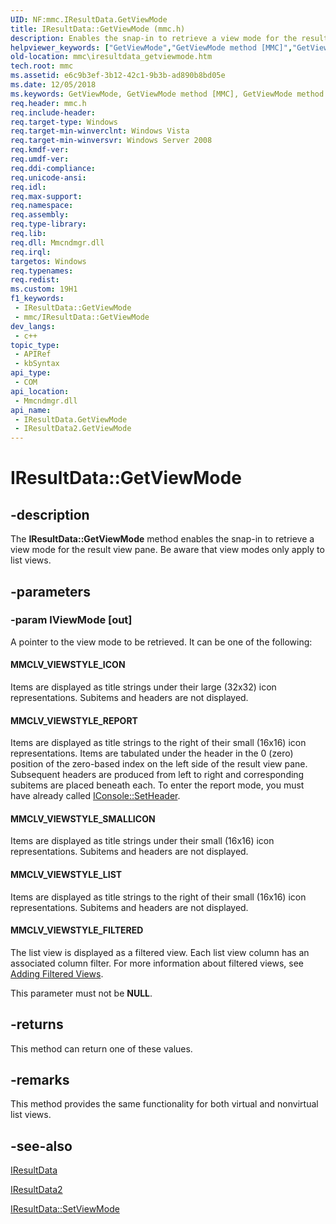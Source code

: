 ```yaml
---
UID: NF:mmc.IResultData.GetViewMode
title: IResultData::GetViewMode (mmc.h)
description: Enables the snap-in to retrieve a view mode for the result view pane.
helpviewer_keywords: ["GetViewMode","GetViewMode method [MMC]","GetViewMode method [MMC]","IResultData interface","GetViewMode method [MMC]","IResultData2 interface","IResultData interface [MMC]","GetViewMode method","IResultData.GetViewMode","IResultData2 interface [MMC]","GetViewMode method","IResultData2::GetViewMode","IResultData::GetViewMode","MMCLV_VIEWSTYLE_FILTERED","MMCLV_VIEWSTYLE_ICON","MMCLV_VIEWSTYLE_LIST","MMCLV_VIEWSTYLE_REPORT","MMCLV_VIEWSTYLE_SMALLICON","_slate_iresultdata_getviewmode","mmc.iresultdata_getviewmode","mmc/IResultData2::GetViewMode","mmc/IResultData::GetViewMode"]
old-location: mmc\iresultdata_getviewmode.htm
tech.root: mmc
ms.assetid: e6c9b3ef-3b12-42c1-9b3b-ad890b8bd05e
ms.date: 12/05/2018
ms.keywords: GetViewMode, GetViewMode method [MMC], GetViewMode method [MMC],IResultData interface, GetViewMode method [MMC],IResultData2 interface, IResultData interface [MMC],GetViewMode method, IResultData.GetViewMode, IResultData2 interface [MMC],GetViewMode method, IResultData2::GetViewMode, IResultData::GetViewMode, MMCLV_VIEWSTYLE_FILTERED, MMCLV_VIEWSTYLE_ICON, MMCLV_VIEWSTYLE_LIST, MMCLV_VIEWSTYLE_REPORT, MMCLV_VIEWSTYLE_SMALLICON, _slate_iresultdata_getviewmode, mmc.iresultdata_getviewmode, mmc/IResultData2::GetViewMode, mmc/IResultData::GetViewMode
req.header: mmc.h
req.include-header: 
req.target-type: Windows
req.target-min-winverclnt: Windows Vista
req.target-min-winversvr: Windows Server 2008
req.kmdf-ver: 
req.umdf-ver: 
req.ddi-compliance: 
req.unicode-ansi: 
req.idl: 
req.max-support: 
req.namespace: 
req.assembly: 
req.type-library: 
req.lib: 
req.dll: Mmcndmgr.dll
req.irql: 
targetos: Windows
req.typenames: 
req.redist: 
ms.custom: 19H1
f1_keywords:
 - IResultData::GetViewMode
 - mmc/IResultData::GetViewMode
dev_langs:
 - c++
topic_type:
 - APIRef
 - kbSyntax
api_type:
 - COM
api_location:
 - Mmcndmgr.dll
api_name:
 - IResultData.GetViewMode
 - IResultData2.GetViewMode
---
```


# IResultData::GetViewMode


## -description

The <b>IResultData::GetViewMode</b> method enables the snap-in to retrieve a view mode for the result view pane. Be aware that view modes only apply to list views.

## -parameters

### -param lViewMode [out]

A pointer to the view mode to be retrieved. It can be one of the following:



#### MMCLV_VIEWSTYLE_ICON

Items are displayed as title strings under their large (32x32) icon representations. Subitems and headers are not displayed.



#### MMCLV_VIEWSTYLE_REPORT

Items are displayed as title strings to the right of their small (16x16) icon representations. Items are tabulated under the header in the 0 (zero) position of the zero-based index on the left side of the result view pane. Subsequent headers are produced from left to right and corresponding subitems are placed beneath each. To enter the report mode, you must have already called 
<a href="https://docs.microsoft.com/previous-versions/windows/desktop/legacy/aa814793(v=vs.85)">IConsole::SetHeader</a>.



#### MMCLV_VIEWSTYLE_SMALLICON

Items are displayed as title strings under their small (16x16) icon representations. Subitems and headers are not displayed.



#### MMCLV_VIEWSTYLE_LIST

Items are displayed as title strings to the right of their small (16x16) icon representations. Subitems and headers are not displayed.



#### MMCLV_VIEWSTYLE_FILTERED

The list view is displayed as a filtered view. Each list view column has an associated column filter. For more information about filtered views, see 
<a href="https://docs.microsoft.com/previous-versions/windows/desktop/mmc/adding-filtered-views">Adding Filtered Views</a>.

This parameter must not be <b>NULL</b>.

## -returns

This method can return one of these values.

## -remarks

This method provides the same functionality for both virtual and nonvirtual list views.

## -see-also

<a href="https://docs.microsoft.com/windows/desktop/api/mmc/nn-mmc-iresultdata">IResultData</a>



<a href="https://docs.microsoft.com/windows/desktop/api/mmc/nn-mmc-iresultdata2">IResultData2</a>



<a href="https://docs.microsoft.com/windows/desktop/api/mmc/nf-mmc-iresultdata-setviewmode">IResultData::SetViewMode</a>

